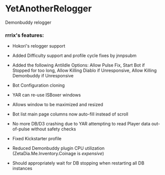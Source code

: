 YetAnotherRelogger
==================
Demonbuddy relogger

### rrrix's features:

* Hokori's relogger support

* Added Difficulty support and profile cycle fixes by jnnpsubm

* Added the following AntiIdle Options: Allow Pulse Fix, Start Bot if Stopped for too long, Allow Killing Diablo if Unresponsive, Allow Killing Demonbuddy if Unresponsive

* Bot Configuration cloning

* YAR can re-use ISBoxer windows

* Allows window to be maximized and resized

* Bot list main page columns now auto-fill instead of scroll

* No more DB/D3 crashing due to YAR attempting to read Player data out-of-pulse without safety checks

* Fixed Kickstarter profile

* Reduced Demonbuddy plugin CPU utilization (ZetaDia.Me.Inventory.Coinage is *expensive*)

* Should appropriately wait for DB stopping when restarting all DB instances
